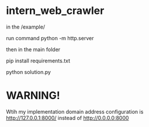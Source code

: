 # intern_web_crawler
in the /example/

run command python -m http.server


then in the main folder


pip install requirements.txt

python solution.py



# WARNING!
Wtih my implementation domain address configuration is http://127.0.0.1:8000/ instead of http://0.0.0.0:8000
